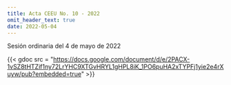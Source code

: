 ```yaml
---
title: Acta CEEU No. 10 - 2022
omit_header_text: true
date: 2022-05-04
---
```


Sesión ordinaria del 4 de mayo de 2022  

{{< gdoc src = "https://docs.google.com/document/d/e/2PACX-1vSZ8tHTZif1ny72LrYHC9XTGvHRYL1gHPL8iK_1PO6puHA2xTYPFj1yie2e4rXuyw/pub?embedded=true" >}}
